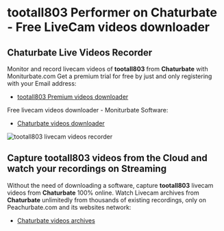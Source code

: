 # tootall803 Performer on Chaturbate - Free LiveCam videos downloader

## Chaturbate Live Videos Recorder

Monitor and record livecam videos of **tootall803** from **Chaturbate** with Moniturbate.com
Get a premium trial for free by just and only registering with your Email address:
* [tootall803 Premium videos downloader](https://moniturbate.com/request-demo-licence-key.html)

Free livecam videos downloader - Moniturbate Software:
* [Chaturbate videos downloader](https://moniturbate.com/moniturbate-download-software.html)

![tootall803 livecam videos recorder](https://peachurnet.com/templates/moniturbate-software.png)


## Capture tootall803 videos from the Cloud and watch your recordings on Streaming

Without the need of downloading a software, capture **tootall803** livecam videos from **Chaturbate** 100% online.
Watch Livecam archives from **Chaturbate** unlimitedly from thousands of existing recordings, only on Peachurbate.com and its websites network:
* [Chaturbate videos archives](https://peachurnet.com/)